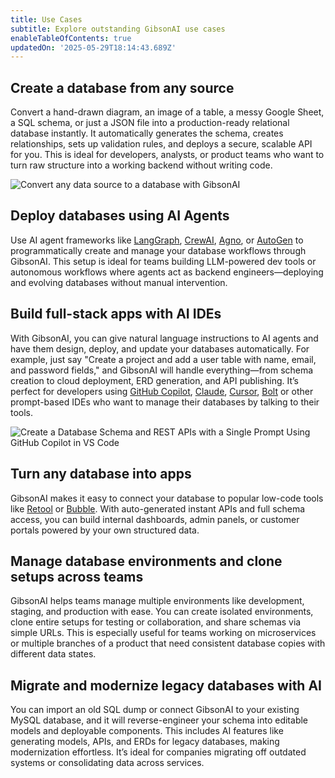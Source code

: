 ```yaml
---
title: Use Cases
subtitle: Explore outstanding GibsonAI use cases
enableTableOfContents: true
updatedOn: '2025-05-29T18:14:43.689Z'
---
```


## Create a database from any source

Convert a hand-drawn diagram, an image of a table, a messy Google Sheet, a SQL schema, or just a JSON file into a production-ready relational database instantly. It automatically generates the schema, creates relationships, sets up validation rules, and deploys a secure, scalable API for you. This is ideal for developers, analysts, or product teams who want to turn raw structure into a working backend without writing code.

![Convert any data source to a database with GibsonAI](/docs/use-cases/convert-any-data-source-to-db.gif)

## Deploy databases using AI Agents

Use AI agent frameworks like [LangGraph](https://www.langchain.com/langgraph), [CrewAI](https://www.crewai.com/), [Agno](https://www.agno.com/), or [AutoGen](https://microsoft.github.io/autogen/stable//index.html) to programmatically create and manage your database workflows through GibsonAI. This setup is ideal for teams building LLM-powered dev tools or autonomous workflows where agents act as backend engineers—deploying and evolving databases without manual intervention.

## Build full-stack apps with AI IDEs

With GibsonAI, you can give natural language instructions to AI agents and have them design, deploy, and update your databases automatically. For example, just say "Create a project and add a user table with name, email, and password fields," and GibsonAI will handle everything—from schema creation to cloud deployment, ERD generation, and API publishing. It’s perfect for developers using [GitHub Copilot](https://github.com/features/copilot), [Claude](https://claude.ai/), [Cursor](https://www.cursor.com/), [Bolt](https://bolt.new/) or other prompt-based IDEs who want to manage their databases by talking to their tools.

![Create a Database Schema and REST APIs with a Single Prompt Using GitHub Copilot in VS Code](/docs/use-cases/create-database-with-github-copilot.gif)

## Turn any database into apps

GibsonAI makes it easy to connect your database to popular low-code tools like [Retool](https://retool.com/) or [Bubble](https://bubble.io/). With auto-generated instant APIs and full schema access, you can build internal dashboards, admin panels, or customer portals powered by your own structured data.

## Manage database environments and clone setups across teams

GibsonAI helps teams manage multiple environments like development, staging, and production with ease. You can create isolated environments, clone entire setups for testing or collaboration, and share schemas via simple URLs. This is especially useful for teams working on microservices or multiple branches of a product that need consistent database copies with different data states.

## Migrate and modernize legacy databases with AI

You can import an old SQL dump or connect GibsonAI to your existing MySQL database, and it will reverse-engineer your schema into editable models and deployable components. This includes AI features like generating models, APIs, and ERDs for legacy databases, making modernization effortless. It’s ideal for companies migrating off outdated systems or consolidating data across services.
